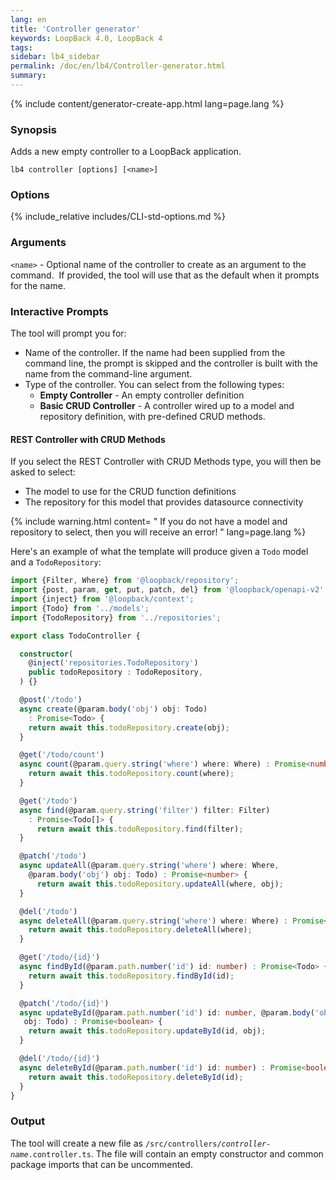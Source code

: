 ```yaml
---
lang: en
title: 'Controller generator'
keywords: LoopBack 4.0, LoopBack 4
tags:
sidebar: lb4_sidebar
permalink: /doc/en/lb4/Controller-generator.html
summary:
---
```


{% include content/generator-create-app.html lang=page.lang %}

### Synopsis

Adds a new empty controller to a LoopBack application.

```
lb4 controller [options] [<name>]
```

### Options

{% include_relative includes/CLI-std-options.md %}

### Arguments

`<name>` - Optional name of the controller to create as an argument to the command. 
If provided, the tool will use that as the default when it prompts for the name.

### Interactive Prompts

The tool will prompt you for:

- Name of the controller. If the name had been supplied from the command line,
the prompt is skipped and the controller is built with the name from the
command-line argument.
- Type of the controller. You can select from the following types:
  * **Empty Controller** - An empty controller definition
  * **Basic CRUD Controller** - A controller wired up to a model and repository
  definition, with pre-defined CRUD methods.

#### REST Controller with CRUD Methods
If you select the REST Controller with CRUD Methods type, you will then be asked
to select:
- The model to use for the CRUD function definitions
- The repository for this model that provides datasource connectivity

{% include warning.html content=
"
If you do not have a model and repository to select, then you will
receive an error!
" lang=page.lang %}

Here's an example of what the template will produce given a `Todo` model and
a `TodoRepository`:
```ts
import {Filter, Where} from '@loopback/repository';
import {post, param, get, put, patch, del} from '@loopback/openapi-v2';
import {inject} from '@loopback/context';
import {Todo} from '../models';
import {TodoRepository} from '../repositories';

export class TodoController {

  constructor(
    @inject('repositories.TodoRepository')
    public todoRepository : TodoRepository,
  ) {}

  @post('/todo')
  async create(@param.body('obj') obj: Todo)
    : Promise<Todo> {
    return await this.todoRepository.create(obj);
  }

  @get('/todo/count')
  async count(@param.query.string('where') where: Where) : Promise<number> {
    return await this.todoRepository.count(where);
  }

  @get('/todo')
  async find(@param.query.string('filter') filter: Filter)
    : Promise<Todo[]> {
      return await this.todoRepository.find(filter);
  }

  @patch('/todo')
  async updateAll(@param.query.string('where') where: Where,
    @param.body('obj') obj: Todo) : Promise<number> {
      return await this.todoRepository.updateAll(where, obj);
  }

  @del('/todo')
  async deleteAll(@param.query.string('where') where: Where) : Promise<number> {
    return await this.todoRepository.deleteAll(where);
  }

  @get('/todo/{id}')
  async findById(@param.path.number('id') id: number) : Promise<Todo> {
    return await this.todoRepository.findById(id);
  }

  @patch('/todo/{id}')
  async updateById(@param.path.number('id') id: number, @param.body('obj')
   obj: Todo) : Promise<boolean> {
    return await this.todoRepository.updateById(id, obj);
  }

  @del('/todo/{id}')
  async deleteById(@param.path.number('id') id: number) : Promise<boolean> {
    return await this.todoRepository.deleteById(id);
  }
}
```

### Output
The tool will create a new file as
<code>/src/controllers/<i>controller-name</i>.controller.ts</code>.
The file will contain an empty constructor and common package imports that can
be uncommented.
